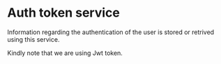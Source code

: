 # Auth token service

Information regarding the authentication of the user is stored or retrived using this service.

Kindly note that we are using Jwt token.

